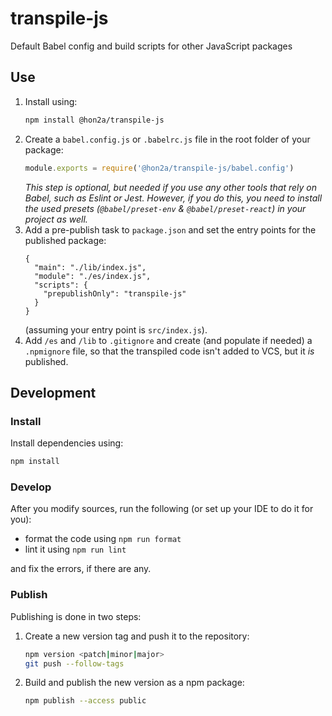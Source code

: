 # transpile-js

Default Babel config and build scripts for other JavaScript packages

## Use

1. Install using:
    ```sh
    npm install @hon2a/transpile-js
    ```
1. Create a `babel.config.js` or `.babelrc.js` file in the root folder of your package:
    ```javascript
    module.exports = require('@hon2a/transpile-js/babel.config')
    ```
    _This step is optional, but needed if you use any other tools that rely on Babel, such as
    Eslint or Jest. However, if you do this, you need to install the used presets
   (`@babel/preset-env` & `@babel/preset-react`) in your project as well._
1. Add a pre-publish task to `package.json` and set the entry points for the published package:
    ```json5
    {
      "main": "./lib/index.js",
      "module": "./es/index.js",
      "scripts": {
        "prepublishOnly": "transpile-js"
      }
    }
    ```
    (assuming your entry point is `src/index.js`).
1. Add `/es` and `/lib` to `.gitignore` and create (and populate if needed) a `.npmignore` file,
  so that the transpiled code isn't added to VCS, but it _is_ published.

## Development

### Install

Install dependencies using:

```sh
npm install
```

### Develop

After you modify sources, run the following (or set up your IDE to do it for you):

- format the code using `npm run format`
- lint it using `npm run lint`

and fix the errors, if there are any.

### Publish

Publishing is done in two steps:

1. Create a new version tag and push it to the repository:
    ```sh
    npm version <patch|minor|major>
    git push --follow-tags
    ```
1. Build and publish the new version as a npm package:
    ```sh
    npm publish --access public
    ``` 
